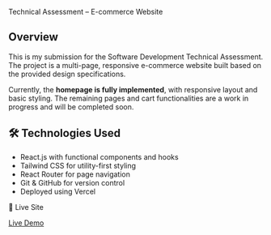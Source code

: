 Technical Assessment – E-commerce Website

## Overview

This is my submission for the Software Development Technical Assessment. The project is a multi-page, responsive e-commerce website built based on the provided design specifications.

Currently, the **homepage is fully implemented**, with responsive layout and basic styling. The remaining pages and cart functionalities are a work in progress and will be completed soon.

## 🛠️ Technologies Used

- React.js with functional components and hooks
- Tailwind CSS for utility-first styling
- React Router for page navigation
- Git & GitHub for version control
- Deployed using Vercel 


🔗 Live Site

[Live Demo](https://audiophile-gamma-two.vercel.app/)

